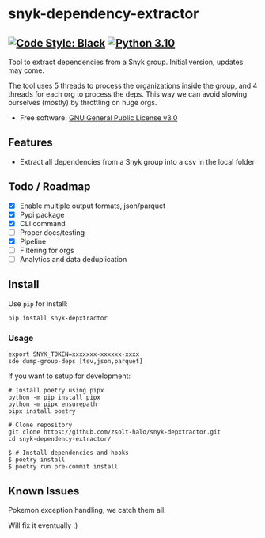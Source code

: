 # snyk-dependency-extractor
[![Code Style: Black](https://img.shields.io/badge/code%20style-black-000000.svg)](https://github.com/psf/black)
[![Python 3.10](https://img.shields.io/badge/python-3.10-blue.svg)](https://www.python.org/downloads/release/python-3100/)
---
Tool to extract dependencies from a Snyk group. Initial version, updates may come.

The tool uses 5 threads to process the organizations inside the group, and 4 threads for each org to process the deps. This way we can avoid slowing ourselves (mostly) by throttling on huge orgs.

-   Free software: [GNU General Public License
    v3.0](https://github.com/zsolt-halo/snyk-depxtractor/blob/master/LICENSE)
<!-- -   Documentation: <https://snyk-dependency-extractor.readthedocs.io>. -->

## Features

- Extract all dependencies from a Snyk group into a csv in the local folder

## Todo / Roadmap
- [x] Enable multiple output formats, json/parquet
- [x] Pypi package
- [X] CLI command
- [ ] Proper docs/testing
- [X] Pipeline
- [ ] Filtering for orgs
- [ ] Analytics and data deduplication

## Install

Use `pip` for install:

``` console
pip install snyk-depxtractor
```

### Usage
```console
export SNYK_TOKEN=xxxxxxx-xxxxxx-xxxx
sde dump-group-deps [tsv,json,parquet]
```

If you want to setup for development:

``` console
# Install poetry using pipx
python -m pip install pipx
python -m pipx ensurepath
pipx install poetry

# Clone repository
git clone https://github.com/zsolt-halo/snyk-depxtractor.git
cd snyk-dependency-extractor/

$ # Install dependencies and hooks
$ poetry install
$ poetry run pre-commit install
```

## Known Issues
Pokemon exception handling, we catch them all.

Will fix it eventually :)
